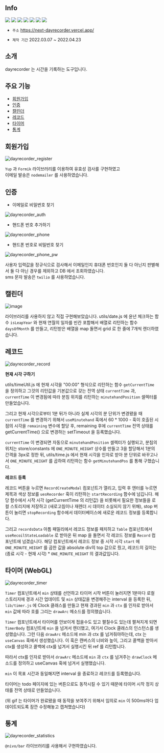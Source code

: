 ## Info

<img src="https://img.shields.io/badge/Next.js-000000?style=for-the-badge&logo=Next.js&logoColor=white"> <img src="https://img.shields.io/badge/TailwindCSS-06B6D4?style=for-the-badge&logo=TailwindCSS&logoColor=white">  <img src="https://img.shields.io/badge/Twilio-F22F46?style=for-the-badge&logo=Twilio&logoColor=white"> <img src="https://img.shields.io/badge/Recoil-303846?style=for-the-badge&logo=Recoil&logoColor=white">  <img src="https://img.shields.io/badge/GraphQL-E10098?style=for-the-badge&logo=GraphQL&logoColor=white">  <img src="https://img.shields.io/badge/Formik-F9FAFB?style=for-the-badge&logo=Formik&logoColor=white"> <img src="https://img.shields.io/badge/Nodemailer-22B573?style=for-the-badge&logo=Nodemailer&logoColor=white">

- `주소` https://next-dayrecorder.vercel.app/  
 
- `제작 기간` 2022.03.07 ~ 2022.04.23 

## 소개
dayrecorder 는 시간을 기록하는 도구입니다.

## 주요 기능 
- [회원가입](#회원가입)
- [인증](#인증)
- [캘린더](#캘린더)
- [레코드](#레코드)
- [타이머](#타이머)
- [통계](#통계)

## 회원가입 
![dayrecorder_register](https://user-images.githubusercontent.com/81809559/184519776-66713091-de18-4701-9407-9fc6b3e24b35.gif)

`Yup` 과 `Formik` 라이브러리를 이용하여 유효성 검사를 구현하였고  
이메일 발송은 `nodemailer` 를 사용하였습니다.

## 인증

- 이메일로 비밀번호 찾기  

![dayrecorder_auth](https://user-images.githubusercontent.com/81809559/184520108-368972ff-88b1-4133-a038-53dcd90022ac.gif)

- 핸드폰 번호 추가하기  

![dayrecorder_phone](https://user-images.githubusercontent.com/81809559/184520811-d39ae64c-46e8-45f1-8de3-4d3a6d44e365.gif)

- 핸드폰 번호로 비밀번호 찾기  

![dayrecorder_phone_pw](https://user-images.githubusercontent.com/81809559/184520865-4fbf42b6-9ea0-4299-8382-793ea6c3c817.gif)

사용자 입력값을 정규식으로 검사해서 이메일인지 휴대폰 번호인지 둘 다 아닌지 판별해서 둘 다 아닌 경우를 제외하고 DB 에서 조회하였습니다.  
sms 문자 발송은 `twilio` 를 사용하였습니다.

## 캘린더
![image](https://user-images.githubusercontent.com/81809559/184520995-11d3b234-a8e2-4454-8317-5689607cae07.png)

라이브러리를 사용하지 않고 직접 구현해보았습니다.
utils/date.js 에 윤년 체크하는 함수 `isLeapYear` 와 현재 연월의 일자를 빈칸 포함해서 배열로 리턴하는 함수 `daysOfMonth` 를 만들고, 리턴받은 배열을 map 돌면서 grid 로 한 줄에 7개씩 렌더하였습니다.

## 레코드
![dayrecorder_record](https://user-images.githubusercontent.com/81809559/184523872-ce78829d-c302-477e-8e28-86b4fa95b489.gif)

**현재 시각 구하기**

utils/timeUtil.js 에 현재 시각을 "00:00" 형식으로 리턴하는 함수 `getCurrentTime` 을 정의하고 
그것의 리턴값을 기본값으로 갖는 전역 상태 `currentTime` 과,
`currentTime` 이 변경됨에 따라 분침 위치를 리턴하는 `minutehandPosition` 셀렉터를 만들었습니다.

그리고 현재 시각으로부터 1분 뒤가 아니라 실제 시각의 분 단위가 변경됐을 때 `currentTime` 를 변경하기 위해서 `useMinutehand` 훅에서 60 * 1000 - 훅이 호출된 시점의 시각을 `remaining` 변수에 할당 후,
remaining 후에 `currentTime` 전역 상태를 getCurrentTime() 으로 변경하는 setTimeout 을 등록했습니다. 

`currentTime` 이 변경되면 자동으로 `minutehandPosition` 셀렉터가 실행되고, 분침의 위치는 store/constants 에 `ONE_MINUTE_HEIGHT` 상수를 만들고 3을 할당해서 1분의 간격을 3px로 정한 뒤, utils/time.js 에서 현재 시각을 인자로 받아 분 단위로 바꾸고나서 `ONE_MINUTE_HEIGHT` 를 곱하여 리턴하는 함수 `getMinutehandPos` 를 통해 구했습니다.

**레코드 등록**

레코드 버튼을 누르면 `RecordCreateModal` 컴포넌트가 열리고, 입력 후 엔터를 누르면 제목과 색상 정보를 `uesRecorder` 훅이 리턴하는 `startRecording` 함수에 넘깁니다. 
해당 함수에서 시작 시각 (getCurrentTime 의 리턴값) 을 비롯해서 필요한 정보들을 로컬 스토리지에 저장하고 (새로고침이나 재렌더 시 데이터 소실되지 않기 위해), stop 버튼이 눌리면 `stopRecording` 함수에서 데이터베이스에 새로운 레코드 정보를 등록합니다.

그리고 `recordsData` 아톰 패밀리에서 레코드 정보를 패치하고 `Table` 컴포넌트에서 `useRecoilStateLoadable` 로 받아온 뒤 map 을 돌면서 각 레코드 정보를 `Record` 컴포넌트에 넘겼습니다.
해당 컴포넌트에서 레코드 정보 중 시작 시각 `start` 에 `ONE_MINUTE_HEIGHT` 를 곱한 값을 absolute div의 top 값으로 줬고, 레코드의 길이는 (종료 시각 - 현재 시각) * `ONE_MINUTE_HEIGHT` 의 결과값입니다. 


## 타이머 (WebGL)
![dayrecorder_timer](https://user-images.githubusercontent.com/81809559/184523420-1dbc223a-7763-463b-9093-a5869347628e.gif)

`Timer` 컴포넌트에서 `min` 상태를 선언하고 타이머 시작 버튼이 눌러지면 1분마다 로컬 스토리지에 경과 시간 업데이트 및 `min` 상태값을 변경해주는 interval 을 등록한 뒤, `lib/timer.js` 에 Clock 클래스를 만들고 현재 경과된 `min` 과 `ctx` 를 인자로 받아서 `min` 값에 따라 호를 그리는 `drawArc` 메소드를 정의했습니다.

`Timer` 컴포넌트에서 타이머를 안보이게 접을수도 있고 펼칠수도 있는데 펼쳐지게 되면 `TimerBody` 컴포넌트에 `min` 을 넘겨서 렌더했고, 여기서 Clock 클래스의 인스턴스를 생성했습니다.
그런 다음 `drawArc` 메소드에 min 과 ctx 를 넘겨줘야하는데, ctx 는 `useCanvas` 훅에서 생성했습니다. 
이 훅은 캔버스의 너비와 높이, 그리고 콜백을 받아서 ctx를 생성하고 콜백에 ctx를 넘겨서 실행시킨 뒤 ref 를 리턴합니다. 

따라서 ctx를 인자로 받아서 `drawArc` 메소드에 `min` 과 `ctx` 를 넘겨주는 `drawClock` 메소드를 정의하고 useCanvas 훅에 넘겨서 실행했습니다.

`min` 이 목표 시간과 동일해지면 interval 을 종료하고 레코드를 등록했습니다.

타이머는 todo 페이지에 있는 버튼으로도 동작시킬 수 있기 때문에 타이머 시작 정지 상태를 전역 상태로 만들었습니다.

(위 gif 는 타이머가 완료됐을 때 동작을 보여주기 위해서 임의로 `min` 이 500ms마다 업데이트되도록 잠깐 수정해놓고 캡쳐했습니다)  

## 통계 
![dayrecorder_statistics](https://user-images.githubusercontent.com/81809559/184527358-fabd9bae-292a-4b03-9820-0b8960936e39.gif)

`@nivo/bar` 라이브러리를 사용해서 구현하였습니다.

